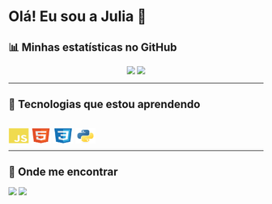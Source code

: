# Olá! Eu sou a Julia 💜

## 📊 Minhas estatísticas no GitHub
<div align="center">
  
  <!-- GitHub Stats -->
  <img height="160em" src="https://github-readme-stats.vercel.app/api?username=6iove&show_icons=true&theme=radical&include_all_commits=true&count_private=true"/>
  
  <!-- Linguagens mais usadas -->
  <img height="160em" src="https://github-readme-stats.vercel.app/api/top-langs/?username=6iove&layout=compact&langs_count=7&theme=radical"/>
  
</div>

---

## 👾 Tecnologias que estou aprendendo
<div style="display: inline_block"><br>
  <img align="center" alt="JS" height="30" width="40" src="https://raw.githubusercontent.com/devicons/devicon/master/icons/javascript/javascript-plain.svg">
  <img align="center" alt="HTML" height="30" width="40" src="https://raw.githubusercontent.com/devicons/devicon/master/icons/html5/html5-original.svg">
  <img align="center" alt="CSS" height="30" width="40" src="https://raw.githubusercontent.com/devicons/devicon/master/icons/css3/css3-original.svg">
  <img align="center" alt="Python" height="30" width="40" src="https://raw.githubusercontent.com/devicons/devicon/master/icons/python/python-original.svg">
</div>

---

## 🚀 Onde me encontrar
<div>
  <a href="https://www.linkedin.com/in/julia-caramori-b070b6345/" target="_blank"><img src="https://img.shields.io/badge/-LinkedIn-%230077B5?style=for-the-badge&logo=linkedin&logoColor=white" target="_blank"></a> 
  <a href="mailto:jcostacaramori@gmail.com" target="_blank"><img src="https://img.shields.io/badge/-Gmail-%23E4405F?style=for-the-badge&logo=gmail&logoColor=white" target="_blank"></a>
</div>
